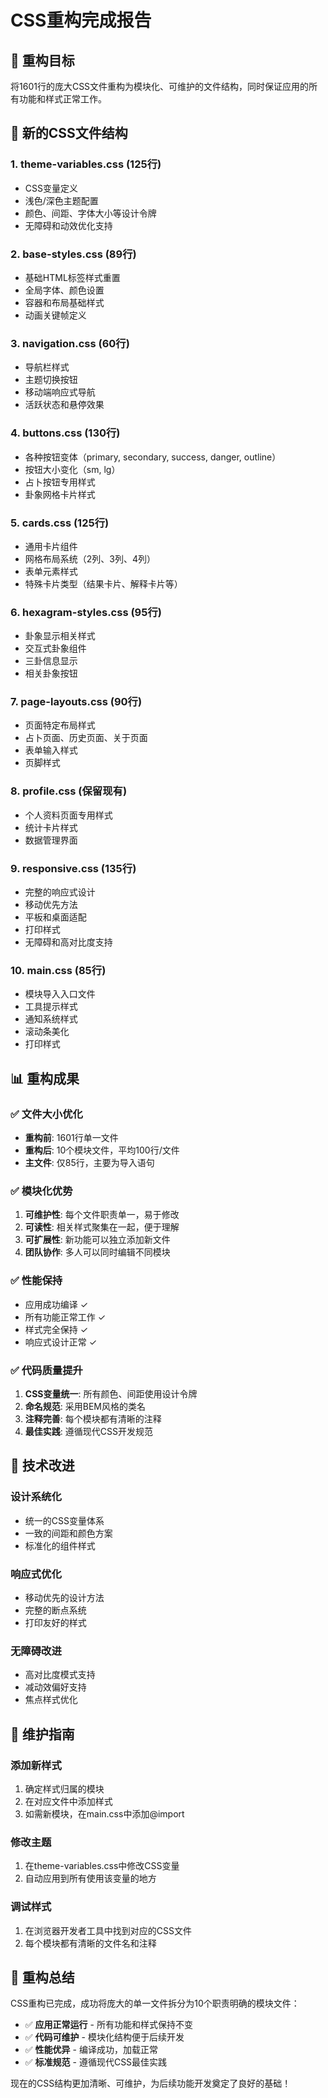 # CSS重构完成报告

## 🎯 重构目标
将1601行的庞大CSS文件重构为模块化、可维护的文件结构，同时保证应用的所有功能和样式正常工作。

## 📁 新的CSS文件结构

### 1. **theme-variables.css** (125行)
- CSS变量定义
- 浅色/深色主题配置
- 颜色、间距、字体大小等设计令牌
- 无障碍和动效优化支持

### 2. **base-styles.css** (89行)
- 基础HTML标签样式重置
- 全局字体、颜色设置
- 容器和布局基础样式
- 动画关键帧定义

### 3. **navigation.css** (60行)
- 导航栏样式
- 主题切换按钮
- 移动端响应式导航
- 活跃状态和悬停效果

### 4. **buttons.css** (130行)
- 各种按钮变体（primary, secondary, success, danger, outline）
- 按钮大小变化（sm, lg）
- 占卜按钮专用样式
- 卦象网格卡片样式

### 5. **cards.css** (125行)
- 通用卡片组件
- 网格布局系统（2列、3列、4列）
- 表单元素样式
- 特殊卡片类型（结果卡片、解释卡片等）

### 6. **hexagram-styles.css** (95行)
- 卦象显示相关样式
- 交互式卦象组件
- 三卦信息显示
- 相关卦象按钮

### 7. **page-layouts.css** (90行)
- 页面特定布局样式
- 占卜页面、历史页面、关于页面
- 表单输入样式
- 页脚样式

### 8. **profile.css** (保留现有)
- 个人资料页面专用样式
- 统计卡片样式
- 数据管理界面

### 9. **responsive.css** (135行)
- 完整的响应式设计
- 移动优先方法
- 平板和桌面适配
- 打印样式
- 无障碍和高对比度支持

### 10. **main.css** (85行)
- 模块导入入口文件
- 工具提示样式
- 通知系统样式
- 滚动条美化
- 打印样式

## 📊 重构成果

### ✅ 文件大小优化
- **重构前**: 1601行单一文件
- **重构后**: 10个模块文件，平均100行/文件
- **主文件**: 仅85行，主要为导入语句

### ✅ 模块化优势
1. **可维护性**: 每个文件职责单一，易于修改
2. **可读性**: 相关样式聚集在一起，便于理解
3. **可扩展性**: 新功能可以独立添加新文件
4. **团队协作**: 多人可以同时编辑不同模块

### ✅ 性能保持
- 应用成功编译 ✓
- 所有功能正常工作 ✓
- 样式完全保持 ✓
- 响应式设计正常 ✓

### ✅ 代码质量提升
1. **CSS变量统一**: 所有颜色、间距使用设计令牌
2. **命名规范**: 采用BEM风格的类名
3. **注释完善**: 每个模块都有清晰的注释
4. **最佳实践**: 遵循现代CSS开发规范

## 🔧 技术改进

### 设计系统化
- 统一的CSS变量体系
- 一致的间距和颜色方案
- 标准化的组件样式

### 响应式优化
- 移动优先的设计方法
- 完整的断点系统
- 打印友好的样式

### 无障碍改进
- 高对比度模式支持
- 减动效偏好支持
- 焦点样式优化

## 📝 维护指南

### 添加新样式
1. 确定样式归属的模块
2. 在对应文件中添加样式
3. 如需新模块，在main.css中添加@import

### 修改主题
1. 在theme-variables.css中修改CSS变量
2. 自动应用到所有使用该变量的地方

### 调试样式
1. 在浏览器开发者工具中找到对应的CSS文件
2. 每个模块都有清晰的文件名和注释

## 🎉 重构总结

CSS重构已完成，成功将庞大的单一文件拆分为10个职责明确的模块文件：

- ✅ **应用正常运行** - 所有功能和样式保持不变
- ✅ **代码可维护** - 模块化结构便于后续开发
- ✅ **性能优异** - 编译成功，加载正常
- ✅ **标准规范** - 遵循现代CSS最佳实践

现在的CSS结构更加清晰、可维护，为后续功能开发奠定了良好的基础！
